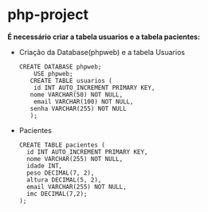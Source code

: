 # php-project


**É necessário criar a tabela usuarios e a tabela pacientes:**

- Criação da Database(phpweb) e a tabela Usuarios
    ```
    CREATE DATABASE phpweb;
        USE phpweb;
       CREATE TABLE usuarios (
        id INT AUTO_INCREMENT PRIMARY KEY,
       nome VARCHAR(50) NOT NULL,
        email VARCHAR(100) NOT NULL,
       senha VARCHAR(255) NOT NULL
       );
    ```    
- Pacientes
  ```
  CREATE TABLE pacientes (
    id INT AUTO_INCREMENT PRIMARY KEY,
    nome VARCHAR(255) NOT NULL,
    idade INT,
    peso DECIMAL(7, 2),
    altura DECIMAL(5, 2),
    email VARCHAR(255) NOT NULL,
    imc DECIMAL(7,2);
  );
  ```

